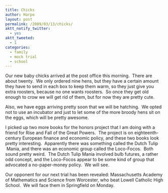 ```yaml
---
title: Chicks
author: Harpo
layout: post
permalink: /2009/03/13/chicks/
aktt_notify_twitter:
  - yes
aktt_tweeted:
  - 1
categories:
  - family
  - mock trial
  - school
---
```

Our new baby chicks arrived at the post office this morning.  There are about twenty.  We only ordered nine hens, but they have a certain amount they have to send in each box to keep them warm, so they just give you extra roosters, because no one wants roosters.  So once they get old enough to crow we will get rid of them, but for now they are pretty cute.

Also, we have eggs arriving pretty soon that we will be hatching.  We opted not to use an incubator and just to let some of the more broody hens sit on the eggs, which will be pretty awesome.

I picked up two more books for the honors project that I am doing with a friend for Rise and Fall of the Great Powers.  The project is on eighteenth-century European finance and economic policy, and these two books look pretty interesting.  Apparently there was something called the Dutch Tulip  Mania, and there was an economic group called the Loco-Focos.  Both sound pretty weird.  The Dutch Tulip Mania involved bulb futures, a rather odd concept, and the Loco-Focos appear to be some kind of group that advocated a no-paper-money policy.  We will see.

Our opponent for our next trial has been revealed: Massachusetts Academy of Mathematics and Science from Worcester, who beat Lowell Catholic High School.  We will face them in Springfield on Monday.